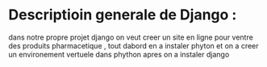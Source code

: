 # Descriptioin generale de Django : 
dans notre propre projet django on veut creer un site en ligne pour ventre des produits pharmacetique , tout dabord en a instaler phyton et on a creer un environement vertuele
dans phython apres on a instaler django 

